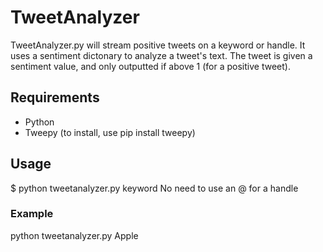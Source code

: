 # TweetAnalyzer

TweetAnalyzer.py will stream positive tweets on a keyword or handle. It uses a sentiment dictonary to analyze a tweet's text. The tweet is given a sentiment value, and only outputted if above 1 (for a positive tweet).

## Requirements
* Python
* Tweepy (to install, use pip install tweepy)

## Usage
$ python tweetanalyzer.py keyword
No need to use an @ for a handle

### Example
python tweetanalyzer.py Apple